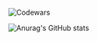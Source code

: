 ![Codewars](https://www.codewars.com/users/rodinopps/badges/large)

![Anurag's GitHub stats](https://github-readme-stats.vercel.app/api?username=rodinopps&theme=holi_icons=true)
